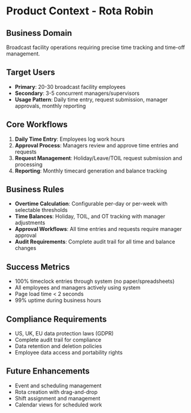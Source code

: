 # Product Context - Rota Robin

## Business Domain

Broadcast facility operations requiring precise time tracking and time-off management.

## Target Users

- **Primary**: 20-30 broadcast facility employees
- **Secondary**: 3-5 concurrent managers/supervisors
- **Usage Pattern**: Daily time entry, request submission, manager approvals, monthly reporting

## Core Workflows

1. **Daily Time Entry**: Employees log work hours
2. **Approval Process**: Managers review and approve time entries and requests
3. **Request Management**: Holiday/Leave/TOIL request submission and processing
4. **Reporting**: Monthly timecard generation and balance tracking

## Business Rules

- **Overtime Calculation**: Configurable per-day or per-week with selectable thresholds
- **Time Balances**: Holiday, TOIL, and OT tracking with manager adjustments
- **Approval Workflows**: All time entries and requests require manager approval
- **Audit Requirements**: Complete audit trail for all time and balance changes

## Success Metrics

- 100% timeclock entries through system (no paper/spreadsheets)
- All employees and managers actively using system
- Page load time < 2 seconds
- 99% uptime during business hours

## Compliance Requirements

- US, UK, EU data protection laws (GDPR)
- Complete audit trail for compliance
- Data retention and deletion policies
- Employee data access and portability rights

## Future Enhancements

- Event and scheduling management
- Rota creation with drag-and-drop
- Shift assignment and management
- Calendar views for scheduled work

